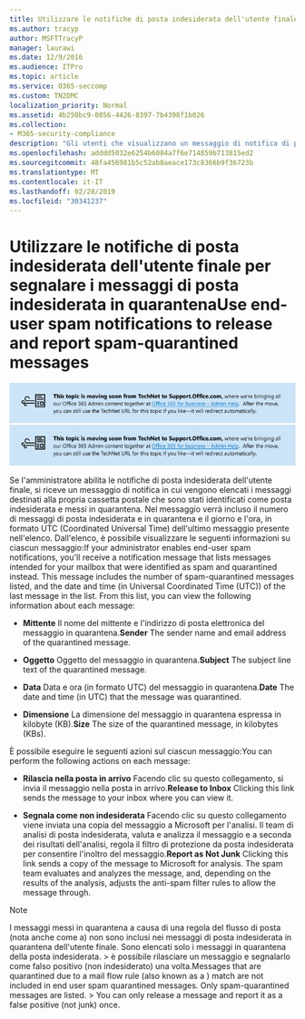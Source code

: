 ```yaml
---
title: Utilizzare le notifiche di posta indesiderata dell'utente finale per segnalare i messaggi di posta indesiderata in quarantena
ms.author: tracyp
author: MSFTTracyP
manager: laurawi
ms.date: 12/9/2016
ms.audience: ITPro
ms.topic: article
ms.service: O365-seccomp
ms.custom: TN2DMC
localization_priority: Normal
ms.assetid: 4b250bc9-0056-4426-8397-7b4398f1b026
ms.collection:
- M365-security-compliance
description: "Gli utenti che visualizzano un messaggio di notifica di posta indesiderata dell'utente finale dall'amministratore relativo alla posta in quarantena possono eseguire queste azioni nei messaggi. "
ms.openlocfilehash: adddd5032e6254b6084a7f6e714859b713815ed2
ms.sourcegitcommit: 48fa456981b5c52ab8aeace173c8366b9f36723b
ms.translationtype: MT
ms.contentlocale: it-IT
ms.lasthandoff: 02/28/2019
ms.locfileid: "30341237"
---
```

# <a name="use-end-user-spam-notifications-to-release-and-report-spam-quarantined-messages"></a><span data-ttu-id="ff423-103">Utilizzare le notifiche di posta indesiderata dell'utente finale per segnalare i messaggi di posta indesiderata in quarantena</span><span class="sxs-lookup"><span data-stu-id="ff423-103">Use end-user spam notifications to release and report spam-quarantined messages</span></span>

<span data-ttu-id="ff423-104">[![Testo nell'immagine sullo spostamento dei contenuti da TechNet a support.office.com](media/ab7c897a-4798-4f31-8c84-f17a8409b133.png)](https://go.microsoft.com/fwlink/p/?LinkID=624152)</span><span class="sxs-lookup"><span data-stu-id="ff423-104">[![Text in image about content moving from TechNet to support.office.com](media/ab7c897a-4798-4f31-8c84-f17a8409b133.png)](https://go.microsoft.com/fwlink/p/?LinkID=624152)</span></span>
  
<span data-ttu-id="ff423-p101">Se l'amministratore abilita le notifiche di posta indesiderata dell'utente finale, si riceve un messaggio di notifica in cui vengono elencati i messaggi destinati alla propria cassetta postale che sono stati identificati come posta indesiderata e messi in quarantena. Nel messaggio verrà incluso il numero di messaggi di posta indesiderata e in quarantena e il giorno e l'ora, in formato UTC (Coordinated Universal Time) dell'ultimo messaggio presente nell'elenco. Dall'elenco, è possibile visualizzare le seguenti informazioni su ciascun messaggio:</span><span class="sxs-lookup"><span data-stu-id="ff423-p101">If your administrator enables end-user spam notifications, you'll receive a notification message that lists messages intended for your mailbox that were identified as spam and quarantined instead. This message includes the number of spam-quarantined messages listed, and the date and time (in Universal Coordinated Time (UTC)) of the last message in the list. From this list, you can view the following information about each message:</span></span> 
  
- <span data-ttu-id="ff423-108">**Mittente** Il nome del mittente e l'indirizzo di posta elettronica del messaggio in quarantena.</span><span class="sxs-lookup"><span data-stu-id="ff423-108">**Sender** The sender name and email address of the quarantined message.</span></span> 
    
- <span data-ttu-id="ff423-109">**Oggetto** Oggetto del messaggio in quarantena.</span><span class="sxs-lookup"><span data-stu-id="ff423-109">**Subject** The subject line text of the quarantined message.</span></span> 
    
- <span data-ttu-id="ff423-110">**Data** Data e ora (in formato UTC) del messaggio in quarantena.</span><span class="sxs-lookup"><span data-stu-id="ff423-110">**Date** The date and time (in UTC) that the message was quarantined.</span></span> 
    
- <span data-ttu-id="ff423-111">**Dimensione** La dimensione del messaggio in quarantena espressa in kilobyte (KB).</span><span class="sxs-lookup"><span data-stu-id="ff423-111">**Size** The size of the quarantined message, in kilobytes (KBs).</span></span> 
    
<span data-ttu-id="ff423-112">È possibile eseguire le seguenti azioni sul ciascun messaggio:</span><span class="sxs-lookup"><span data-stu-id="ff423-112">You can perform the following actions on each message:</span></span>
  
- <span data-ttu-id="ff423-113">**Rilascia nella posta in arrivo** Facendo clic su questo collegamento, si invia il messaggio nella posta in arrivo.</span><span class="sxs-lookup"><span data-stu-id="ff423-113">**Release to Inbox** Clicking this link sends the message to your inbox where you can view it.</span></span> 
    
- <span data-ttu-id="ff423-p102">**Segnala come non indesiderata** Facendo clic su questo collegamento viene inviata una copia del messaggio a Microsoft per l'analisi. Il team di analisi di posta indesiderata, valuta e analizza il messaggio e a seconda dei risultati dell'analisi, regola il filtro di protezione da posta indesiderata per consentire l'inoltro del messaggio.</span><span class="sxs-lookup"><span data-stu-id="ff423-p102">**Report as Not Junk** Clicking this link sends a copy of the message to Microsoft for analysis. The spam team evaluates and analyzes the message, and, depending on the results of the analysis, adjusts the anti-spam filter rules to allow the message through.</span></span> 
    
> [!NOTE]
>  <span data-ttu-id="ff423-p103">I messaggi messi in quarantena a causa di una regola del flusso di posta (nota anche come a) non sono inclusi nei messaggi di posta indesiderata in quarantena dell'utente finale. Sono elencati solo i messaggi in quarantena della posta indesiderata. > è possibile rilasciare un messaggio e segnalarlo come falso positivo (non indesiderato) una volta.</span><span class="sxs-lookup"><span data-stu-id="ff423-p103">Messages that are quarantined due to a mail flow rule (also known as a ) match are not included in end user spam quarantined messages. Only spam-quarantined messages are listed. >  You can only release a message and report it as a false positive (not junk) once.</span></span> 
  

